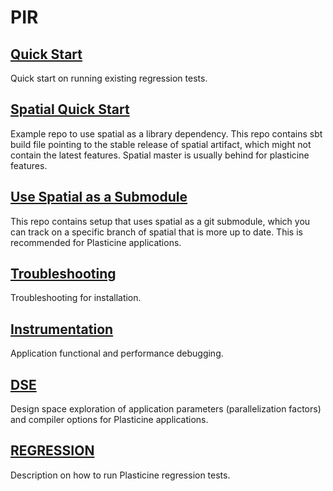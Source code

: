 # PIR

## [Quick Start](docs/QUICKSTART.md)
Quick start on running existing regression tests.

## [Spatial Quick Start](https://github.com/stanford-ppl/spatial-quickstart)
Example repo to use spatial as a library dependency. This repo contains sbt build file pointing to
the stable release of spatial artifact, which might not contain the latest features. Spatial master is
usually behind for plasticine features. 

## [Use Spatial as a Submodule](https://github.com/stanford-ppl/spatial-quickstart-submodule)
This repo contains setup that uses spatial as a git submodule, which you can track on a specific
branch of spatial that is more up to date. This is recommended for Plasticine applications.

## [Troubleshooting](docs/TROUBLESHOOTING.md)
Troubleshooting for installation.

## [Instrumentation](docs/INSTRUMENTATION.md)
Application functional and performance debugging.

## [DSE](docs/DSE.md)
Design space exploration of application parameters (parallelization factors) and compiler options for Plasticine applications.

## [REGRESSION](docs/REGRESSION.md)
Description on how to run Plasticine regression tests.
